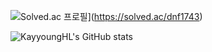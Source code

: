 ![Solved.ac 프로필](http://mazassumnida.wtf/api/v2/generate_badge?boj=dnf1743)](https://solved.ac/dnf1743)

![KayyoungHL's GitHub stats](https://github-readme-stats.vercel.app/api?username=KayyoungHL&show_icons=true&theme=default)
